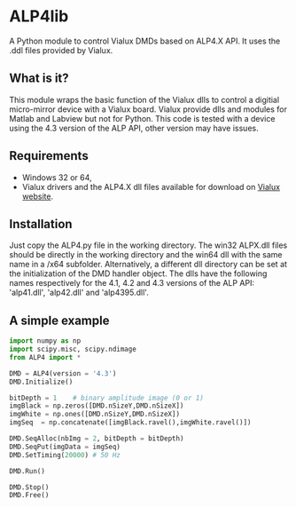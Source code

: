 # ALP4lib
A Python module to control Vialux DMDs based on ALP4.X API. It uses the .ddl files provided by Vialux.

## What is it?

This module wraps the basic function of the Vialux dlls to control a digitial micro-mirror device with a Vialux board. Vialux provide dlls and modules for Matlab and Labview but not for Python. This code is tested with a device using the 4.3 version of the ALP API, other version may have issues.

## Requirements

* Windows 32 or 64,
* Vialux drivers and the ALP4.X dll files available for download on [Vialux website](http://www.vialux.de/en/).

## Installation

Just copy the ALP4.py file in the working directory. The win32 ALPX.dll files should be directly in the working directory and the win64 dll with the same name in a /x64 subfolder. Alternatively, a different dll directory can be set at the initialization of the DMD handler object. The dlls have the following names respectively for the 4.1, 4.2 and 4.3 versions of the ALP API: 'alp41.dll', 'alp42.dll' and 'alp4395.dll'. 

## A simple example

```python
import numpy as np
import scipy.misc, scipy.ndimage
from ALP4 import *

DMD = ALP4(version = '4.3')
DMD.Initialize()

bitDepth = 1    # binary amplitude image (0 or 1)
imgBlack = np.zeros([DMD.nSizeY,DMD.nSizeX])
imgWhite = np.ones([DMD.nSizeY,DMD.nSizeX])
imgSeq  = np.concatenate([imgBlack.ravel(),imgWhite.ravel()])

DMD.SeqAlloc(nbImg = 2, bitDepth = bitDepth)
DMD.SeqPut(imgData = imgSeq)
DMD.SetTiming(20000) # 50 Hz

DMD.Run()

DMD.Stop()
DMD.Free()
``` 
